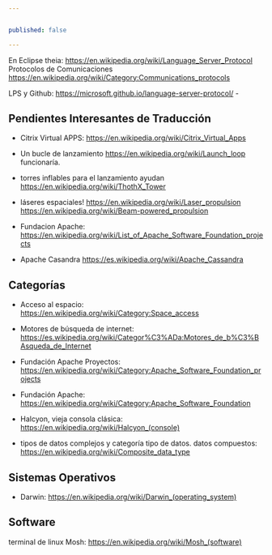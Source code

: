 ```yaml
---


published: false

---
```


En Eclipse theia: https://en.wikipedia.org/wiki/Language_Server_Protocol
Protocolos de Comunicaciones https://en.wikipedia.org/wiki/Category:Communications_protocols

LPS y Github: https://microsoft.github.io/language-server-protocol/ -

## Pendientes Interesantes de Traducción

* Citrix Virtual APPS: https://en.wikipedia.org/wiki/Citrix_Virtual_Apps

* Un bucle de lanzamiento https://en.wikipedia.org/wiki/Launch_loop funcionaría.
* torres inflables para el lanzamiento ayudan https://en.wikipedia.org/wiki/ThothX_Tower
* láseres espaciales! https://en.wikipedia.org/wiki/Laser_propulsion https://en.wikipedia.org/wiki/Beam-powered_propulsion

* Fundacion Apache: https://en.wikipedia.org/wiki/List_of_Apache_Software_Foundation_projects

* Apache Casandra https://es.wikipedia.org/wiki/Apache_Cassandra

## Categorías

* Acceso al espacio: https://en.wikipedia.org/wiki/Category:Space_access
* Motores de búsqueda de internet: https://es.wikipedia.org/wiki/Categor%C3%ADa:Motores_de_b%C3%BAsqueda_de_Internet

* Fundación Apache Proyectos: https://en.wikipedia.org/wiki/Category:Apache_Software_Foundation_projects
* Fundación Apache: https://en.wikipedia.org/wiki/Category:Apache_Software_Foundation

* Halcyon, vieja consola clásica: https://en.wikipedia.org/wiki/Halcyon_(console)

* tipos de datos complejos y categoría tipo de datos. datos compuestos: https://en.wikipedia.org/wiki/Composite_data_type

## Sistemas Operativos

* Darwin: https://en.wikipedia.org/wiki/Darwin_(operating_system)

## Software

terminal de linux Mosh: https://en.wikipedia.org/wiki/Mosh_(software)